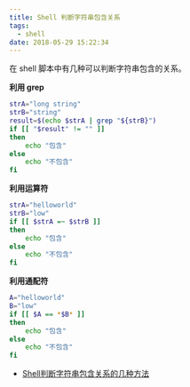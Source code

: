 ```yaml
---
title: Shell 判断字符串包含关系
tags:
  - shell
date: 2018-05-29 15:22:34
---
```



在 shell 脚本中有几种可以判断字符串包含的关系。

<!-- more --><!-- toc -->

**利用 grep**

```bash
strA="long string"
strB="string"
result=$(echo $strA | grep "${strB}")
if [[ "$result" != "" ]]
then
    echo "包含"
else
    echo "不包含"
fi
```

**利用运算符**

```bash
strA="helloworld"
strB="low"
if [[ $strA =~ $strB ]]
then
    echo "包含"
else
    echo "不包含"
fi
```

**利用通配符**

```bash
A="helloworld"
B="low"
if [[ $A == *$B* ]]
then
    echo "包含"
else
    echo "不包含"
fi
```

- [Shell判断字符串包含关系的几种方法](https://blog.csdn.net/iamlihongwei/article/details/59484029)
